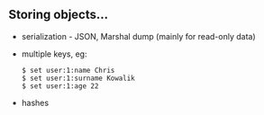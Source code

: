 ## Storing objects...

* serialization - JSON, Marshal dump (mainly for read-only data)
* multiple keys, eg:

      $ set user:1:name Chris
      $ set user:1:surname Kowalik
      $ set user:1:age 22 

* hashes
